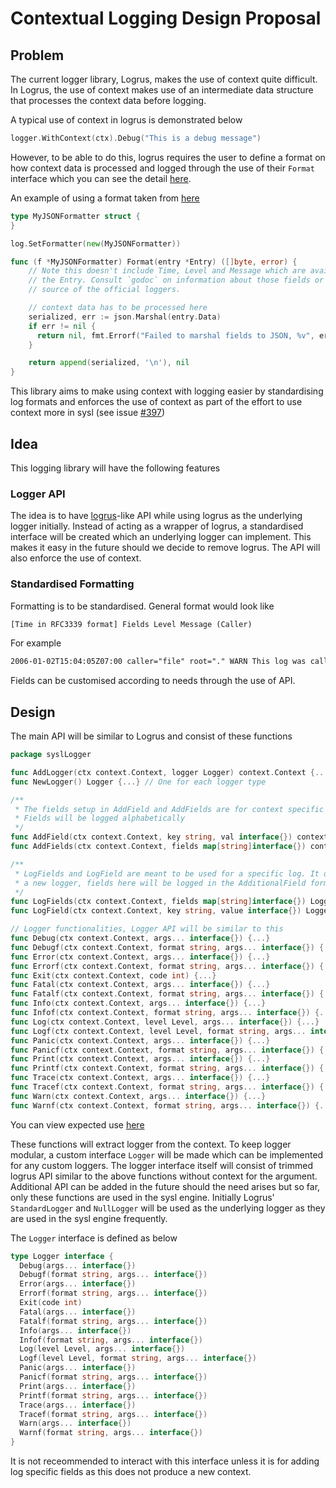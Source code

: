 # Contextual Logging Design Proposal

## Problem

The current logger library, Logrus, makes the use of context quite difficult. In Logrus, the use of context makes use of an intermediate data structure that processes the context data before logging.

A typical use of context in logrus is demonstrated below
```go
logger.WithContext(ctx).Debug("This is a debug message")
```

However, to be able to do this, logrus requires the user to define a format on how context data is processed and logged through the use of their `Format` interface which you can see the detail [here](https://godoc.org/github.com/sirupsen/logrus#TextFormatter.Format).

An example of using a format taken from [here](https://github.com/sirupsen/logrus)
```go
type MyJSONFormatter struct {
}

log.SetFormatter(new(MyJSONFormatter))

func (f *MyJSONFormatter) Format(entry *Entry) ([]byte, error) {
    // Note this doesn't include Time, Level and Message which are available on
    // the Entry. Consult `godoc` on information about those fields or read the
    // source of the official loggers.

    // context data has to be processed here
    serialized, err := json.Marshal(entry.Data)
    if err != nil {
      return nil, fmt.Errorf("Failed to marshal fields to JSON, %v", err)
    }

    return append(serialized, '\n'), nil
}
```

This library aims to make using context with logging easier by standardising log formats and enforces the use of context as part of the effort to use context more in sysl (see issue [#397](https://github.com/anz-bank/sysl/issues/397))

## Idea

This logging library will have the following features

### Logger API

The idea is to have [logrus](https://github.com/sirupsen/logrus)-like API while using logrus as the underlying logger initially. Instead of acting as a wrapper of logrus, a standardised interface will be created which an underlying logger can implement. This makes it easy in the future should we decide to remove logrus. The API will also enforce the use of context.

### Standardised Formatting

Formatting is to be standardised. General format would look like

```txt
[Time in RFC3339 format] Fields Level Message (Caller)
```

For example

```txt
2006-01-02T15:04:05Z07:00 caller="file" root="." WARN This log was called (file.go:5)
```

Fields can be customised according to needs through the use of API.

## Design

The main API will be similar to Logrus and consist of these functions

```go
package syslLogger

func AddLogger(ctx context.Context, logger Logger) context.Context {...}
func NewLogger() Logger {...} // One for each logger type

/**
 * The fields setup in AddField and AddFields are for context specific fields
 * Fields will be logged alphabetically
 */
func AddField(ctx context.Context, key string, val interface{}) context.Context {...}
func AddFields(ctx context.Context, fields map[string]interface{}) context.Context {...}

/**
 * LogFields and LogField are meant to be used for a specific log. It does not return context with
 * a new logger, fields here will be logged in the AdditionalField format
 */
func LogFields(ctx context.Context, fields map[string]interface{}) Logger {...}
func LogField(ctx context.Context, key string, value interface{}) Logger {...}

// Logger functionalities, Logger API will be similar to this
func Debug(ctx context.Context, args... interface{}) {...}
func Debugf(ctx context.Context, format string, args... interface{}) {...}
func Error(ctx context.Context, args... interface{}) {...}
func Errorf(ctx context.Context, format string, args... interface{}) {...}
func Exit(ctx context.Context, code int) {...}
func Fatal(ctx context.Context, args... interface{}) {...}
func Fatalf(ctx context.Context, format string, args... interface{}) {...}
func Info(ctx context.Context, args... interface{}) {...}
func Infof(ctx context.Context, format string, args... interface{}) {...}
func Log(ctx context.Context, level Level, args... interface{}) {...}
func Logf(ctx context.Context, level Level, format string, args... interface{}) {...}
func Panic(ctx context.Context, args... interface{}) {...}
func Panicf(ctx context.Context, format string, args... interface{}) {...}
func Print(ctx context.Context, args... interface{}) {...}
func Printf(ctx context.Context, format string, args... interface{}) {...}
func Trace(ctx context.Context, args... interface{}) {...}
func Tracef(ctx context.Context, format string, args... interface{}) {...}
func Warn(ctx context.Context, args... interface{}) {...}
func Warnf(ctx context.Context, format string, args... interface{}) {...}
```

You can view expected use [here](contextual-logging-example/main.go)

These functions will extract logger from the context. To keep logger modular, a custom interface `Logger` will be made which can be implemented for any custom loggers. The logger interface itself will consist of trimmed logrus API similar to the above functions without context for the argument. Additional API can be added in the future should the need arises but so far, only these functions are used in the sysl engine. Initially Logrus' `StandardLogger` and `NullLogger` will be used as the underlying logger as they are used in the sysl engine frequently.

The `Logger` interface is defined as below
```go
type Logger interface {
  Debug(args... interface{})
  Debugf(format string, args... interface{})
  Error(args... interface{})
  Errorf(format string, args... interface{})
  Exit(code int)
  Fatal(args... interface{})
  Fatalf(format string, args... interface{})
  Info(args... interface{})
  Infof(format string, args... interface{})
  Log(level Level, args... interface{})
  Logf(level Level, format string, args... interface{})
  Panic(args... interface{})
  Panicf(format string, args... interface{})
  Print(args... interface{})
  Printf(format string, args... interface{})
  Trace(args... interface{})
  Tracef(format string, args... interface{})
  Warn(args... interface{})
  Warnf(format string, args... interface{})
}
```

It is not receommended to interact with this interface unless it is for adding log specific fields as this does not produce a new context.
